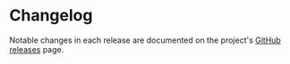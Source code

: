 # Changelog

Notable changes in each release are documented on the project's [GitHub releases](https://github.com/hyperledger/fabric-admin-sdk/releases) page.
